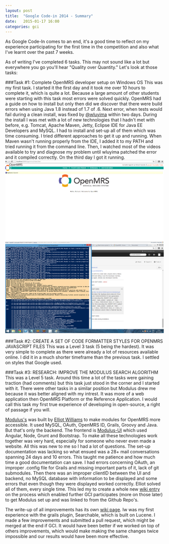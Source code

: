 ```yaml
---
layout: post
title:  "Google Code-in 2014 - Summary"
date:   2015-01-17 16:00
categories: gci
---
```

As Google Code-In comes to an end, it's a good time to reflect on my experience participating for the first time in the competition and also what I've learnt over the past 7 weeks.

As of writing I've completed 6 tasks. This may not sound like a lot but everywhere you go you'll hear "Quality over Quantity." Let's look at those tasks:

###Task #1: Complete OpenMRS developer setup on Windows OS
This was my first task. I started it the first day and it took me over 10 hours to complete it, which is quite a lot. Because a large amount of other students were starting with this task most errors were solved quickly. OpenMRS had a guide on how to install but only then did we discover that there were build errors when using Java 1.8 instead of 1.7 of .6. Next error, when tests would fail during a clean install, was fixed by [@wluyima][wluyima-github] within two days. During the install I was met with a lot of new technologies that I hadn't met with before, e.g. Tomcat, Apache Maven, Jetty, Eclipse IDE for Java EE Developers and MySQL. I had to install and set-up all of them which was time consuming. I tried different approaches to get it up and running. When Maven wasn't running properly from the IDE, I added it to my PATH and tried running it from the command line. Then, I watched most of the videos available to try and diagnose my problem until wluyima patched the error and it compiled correctly.
On the third day I got it running.
<img src="/assets/GCISummary/RichardSzczerba1.png" alt="First image of completion" style="width: 600px;"/>
<img src="/assets/GCISummary/RichardSzczerba2.png" alt="Second image of completion" style="width: 600px;"/>

###Task #2: CREATE A SET OF CODE FORMATTER STYLES FOR OPENMRS JAVASCRIPT FILES
This was a Level 3 task (5 being the hardest). It was very simple to complete as there were already a lot of resources available online. I did it in a much shorter timeframe than the previous task. I settled on styles that Google used.

###Task #3: RESEARCH: IMPROVE THE MODULUS SEARCH ALGORITHM
This was a Level 5 task. Around this time a lot of the tasks were gaining traction (had comments) but this task just stood in the corner and I started with it. There were other tasks in a similar position but Modulus drew me because it was better aligned with my intrest. It was more of a web application then OpenMRS Platform or the Reference Application. I would call this task my first true experience of developing in open-source, a right of passage if you will.
 
[Modulus's][Modulus Website] was built by [Elliot Williams][Elliot Williams Github] to make modules for OpenMRS more accessible. It used MySQL, OAuth, OpenMRS ID, Grails, Groovy and Java. But that's only the backend. The frontend is [Modulus-UI][Modulus-UI Github] which used Angular, Node, Grunt and Bootstrap. To make all these technologies work together was very hard, especially for someone who never even made a website. All this was new to me so I had a lot of questions. The set-up documentation was lacking so what ensued was a 28+ mail conversations spanning 24 days and 10 errors. This taught me patience and how much time a good documentation can save.  I had errors concerning OAuth, an improper .config file for Grails and missing important parts of it, lack of git submodules. Then there was an improper clientID between the UI and backend, no MySQL database with information to be displayed and some errors that even though they were displayed worked correctly. Elliot solved all of them, every single time. This led my to create a whole new [wiki entry][Modulus Wiki] on the process which enabled further GCI participates (more on those later) to get Modulus set up and was linked to from the Github Repo's. 

The write-up of all improvements has its own [wiki page][Modulus Algorithm Wiki]. Iw was my first experience with the grails plugin, Searchable, which is built on Lucene. I made a few improvements and submitted a pull request, which might be merged at the end if GCI. It would have been better if we worked on top of others improvements, which would make making the same changes twice impossible and our results would have been more effective.


[wluyima-github]: https://github.com/wluyima
[Modulus Website]: https://modules.openmrs.org
[Elliot Williams Github]: https://github.com/elliottwilliams
[Modulus-UI Github]: https://github.com/openmrs/openmrs-contrib-modulus-ui
[Modulus Wiki]: https://wiki.openmrs.org/display/projects/How+to+install+Modulus+and+Modulus+UI
[Modulus Algorithm Wiki]: https://wiki.openmrs.org/display/projects/Improving+Modulus+Search+Algorithm